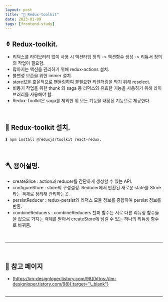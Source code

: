 ```yaml
---
layout: post
title: "🔮 Redux-toolkit"
date: 2023-01-09
tags: [frontend-study]
---
```


## ⚱️ Redux-toolkit.

- 리덕스를 라이브러리 없이 사용 시 액션타입 정의 -> 액션함수 생성 -> 리듀서 정의 의 작업이 필요함.
- 많아지는 액션을 관리하기 위해 redux-actions 설치.
- 불변성 보존을 위한 immer 설치.
- store값을 효율적으로 핸들링하여 불필요한 리렌더링을 막기 위해 reselect.
- 비동기 작업을 위한 thunk 와 saga 등 리덕스의 유효한 기능을 사용하기 위해 라이브러리를 사용해야 함.
- Redux-Toolkit은 saga를 제외한 위 모든 기능을 내장된 기능으로 제공한다.

<br/>

## 🏺 Redux-toolkit 설치.

```sh
$ npm install @reduxjs/toolkit react-redux.
```

<br/>

## 🪓 용어설명.

- createSlice : action과 reducer를 간단하게 생성할 수 있는 API.
- configureStore : store의 구성설정. Reducer에서 반환된 새로운 state를 Store라는 객체로 정리해 관리하는곳.
- persistReducer : redux-persist와 리덕스 모듈 정보를 종합하여 persist 정보를 반환.
- combineReducers : combineReducers 헬퍼 함수는 서로 다른 리듀싱 함수들을 값으로 가지는 객체를 받아서 createStore에 넘길 수 있는 하나의 리듀싱 함수로 바꿔줌.

<br/>

---

<br/>

## 🎫 참고 페이지

- [https://im-designloper.tistory.com/98](https://im-designloper.tistory.com/98){:target="\_blank"}
  <br/><br/>

---
